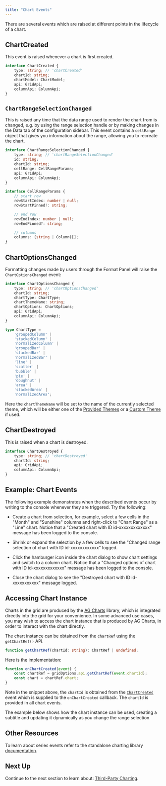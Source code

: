 ```yaml
---
title: "Chart Events"
---
```


There are several events which are raised at different points in the lifecycle of a chart.

## ChartCreated

This event is raised whenever a chart is first created.

```ts
interface ChartCreated {
    type: string; // 'chartCreated'
    chartId: string;
    chartModel: ChartModel;
    api: GridApi;
    columnApi: ColumnApi;
}
```

## `ChartRangeSelectionChanged`

This is raised any time that the data range used to render the chart from is changed, e.g. by using the range selection handle or by making changes in the Data tab of the configuration sidebar. This event contains a `cellRange` object that gives you information about the range, allowing you to recreate the chart.

```ts
interface ChartRangeSelectionChanged {
    type: string; // 'chartRangeSelectionChanged'
    id: string;
    chartId: string;
    cellRange: CellRangeParams;
    api: GridApi;
    columnApi: ColumnApi;
}

interface CellRangeParams {
    // start row
    rowStartIndex: number | null;
    rowStartPinned?: string;

    // end row
    rowEndIndex: number | null;
    rowEndPinned?: string;

    // columns
    columns: (string | Column)[];
}
```

## ChartOptionsChanged

Formatting changes made by users through the Format Panel will raise the `ChartOptionsChanged` event:

```ts
interface ChartOptionsChanged {
    type: string; // 'chartOptionsChanged'
    chartId: string;
    chartType: ChartType;
    chartThemeName: string;
    chartOptions: ChartOptions;
    api: GridApi;
    columnApi: ColumnApi;
}

type ChartType =
    'groupedColumn' |
    'stackedColumn' |
    'normalizedColumn' |
    'groupedBar' |
    'stackedBar' |
    'normalizedBar' |
    'line' |
    'scatter' |
    'bubble' |
    'pie' |
    'doughnut' |
    'area' |
    'stackedArea' |
    'normalizedArea';
```

Here the `chartThemeName` will be set to the name of the currently selected theme, which will be either
one of the [Provided Themes](/integrated-charts-customisation/#provided-themes) or
a [Custom Theme](/integrated-charts-customisation/#custom-chart-themes) if used.

## ChartDestroyed

This is raised when a chart is destroyed.

```ts
interface ChartDestroyed {
    type: string; // 'chartDestroyed'
    chartId: string;
    api: GridApi;
    columnApi: ColumnApi;
}
```

## Example: Chart Events

The following example demonstrates when the described events occur by writing to the console whenever they are triggered. Try the following:

- Create a chart from selection, for example, select a few cells in the "Month" and "Sunshine" columns and right-click to "Chart Range" as a "Line" chart. Notice that a "Created chart with ID id-xxxxxxxxxxxxx" message has been logged to the console.

- Shrink or expand the selection by a few cells to see the "Changed range selection of chart with ID id-xxxxxxxxxxxx" logged.

- Click the hamburger icon inside the chart dialog to show chart settings and switch to a column chart. Notice that a "Changed options of chart with ID id-xxxxxxxxxxxxx" message has been logged to the console.

- Close the chart dialog to see the "Destroyed chart with ID id-xxxxxxxxxxx" message logged.

<grid-example title='Events' name='events' type='generated' options='{ "enterprise": true }'></grid-example>

## Accessing Chart Instance

Charts in the grid are produced by the [AG Charts](/charts-overview/) library, which is integrated
directly into the grid for your convenience. In some advanced use cases, you may wish to access the chart
instance that is produced by AG Charts, in order to interact with the chart directly.

The chart instance can be obtained from the `chartRef` using the `getChartRef()` API.

```ts
function getChartRef(chartId: string): ChartRef | undefined;
```
Here is the implementation:

```js
function onChartCreated(event) {
    const chartRef = gridOptions.api.getChartRef(event.chartId);
    const chart = chartRef.chart;
}
```
Note in the snippet above, the `chartId` is obtained from the [`ChartCreated`](#chartcreated) event which is supplied to the `onChartCreated` callback. The `chartId` is provided in all chart events.

The example below shows how the chart instance can be used, creating a subtitle and updating
it dynamically as you change the range selection.

<grid-example title='Accessing Chart Instance' name='accessing-chart-instance' type='generated' options='{ "enterprise": true }'></grid-example>

## Other Resources

To learn about series events refer to the standalone charting library [documentation](/integrated-charts-events/).

## Next Up

Continue to the next section to learn about: [Third-Party Charting](/third-party-charting/).
